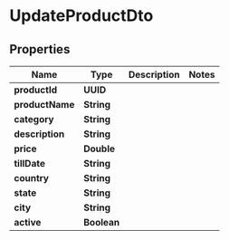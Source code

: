

# UpdateProductDto


## Properties

| Name | Type | Description | Notes |
|------------ | ------------- | ------------- | -------------|
|**productId** | **UUID** |  |  |
|**productName** | **String** |  |  |
|**category** | **String** |  |  |
|**description** | **String** |  |  |
|**price** | **Double** |  |  |
|**tillDate** | **String** |  |  |
|**country** | **String** |  |  |
|**state** | **String** |  |  |
|**city** | **String** |  |  |
|**active** | **Boolean** |  |  |



